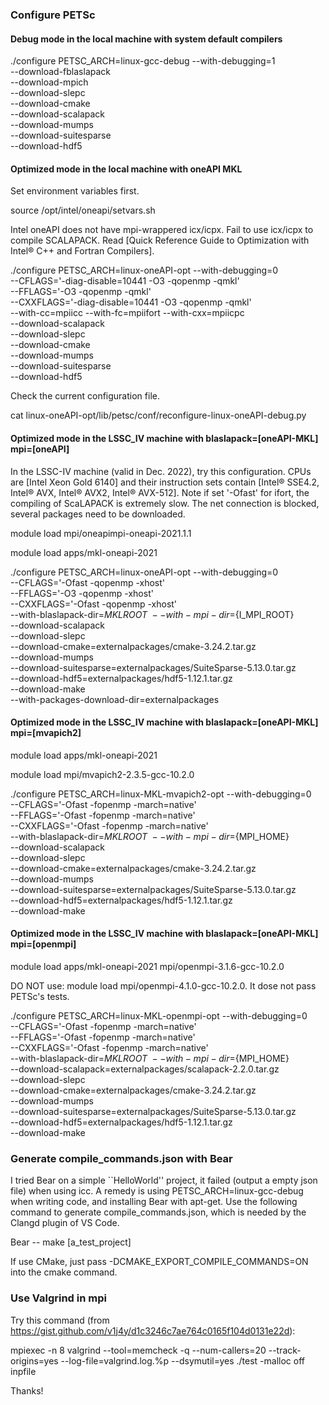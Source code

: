 ### Configure PETSc

#### Debug mode in the local machine with system default compilers
./configure PETSC_ARCH=linux-gcc-debug --with-debugging=1 \
--download-fblaslapack \
--download-mpich  \
--download-slepc \
--download-cmake \
--download-scalapack \
--download-mumps \
--download-suitesparse \
--download-hdf5


#### Optimized mode in the local machine with oneAPI MKL
Set environment variables first.

source /opt/intel/oneapi/setvars.sh

Intel oneAPI does not have mpi-wrappered icx/icpx. Fail to use icx/icpx to compile SCALAPACK.
Read [Quick Reference Guide to Optimization with Intel® C++ and Fortran Compilers].

./configure PETSC_ARCH=linux-oneAPI-opt --with-debugging=0 \
--CFLAGS='-diag-disable=10441 -O3 -qopenmp -qmkl' \
--FFLAGS='-O3 -qopenmp -qmkl' \
--CXXFLAGS='-diag-disable=10441 -O3 -qopenmp -qmkl' \
--with-cc=mpiicc --with-fc=mpiifort --with-cxx=mpiicpc \
--download-scalapack \
--download-slepc \
--download-cmake \
--download-mumps \
--download-suitesparse \
--download-hdf5

Check the current configuration file.

cat linux-oneAPI-opt/lib/petsc/conf/reconfigure-linux-oneAPI-debug.py 

#### Optimized mode in the LSSC_IV machine with blaslapack=[oneAPI-MKL] mpi=[oneAPI]
In the LSSC-IV machine (valid in Dec. 2022), try this configuration. 
CPUs are [Intel Xeon Gold 6140] and their instruction sets contain [Intel® SSE4.2, Intel® AVX, Intel® AVX2, Intel® AVX-512].
Note if set '-Ofast' for ifort, the compiling of ScaLAPACK is extremely slow.
The net connection is blocked, several packages need to be downloaded.

module load mpi/oneapimpi-oneapi-2021.1.1

module load apps/mkl-oneapi-2021

./configure PETSC_ARCH=linux-oneAPI-opt --with-debugging=0 \
--CFLAGS='-Ofast -qopenmp -xhost' \
--FFLAGS='-O3 -qopenmp -xhost' \
--CXXFLAGS='-Ofast -qopenmp -xhost' \
--with-blaslapack-dir=${MKLROOT} \
--with-mpi-dir=${I_MPI_ROOT} \
--download-scalapack \
--download-slepc \
--download-cmake=externalpackages/cmake-3.24.2.tar.gz \
--download-mumps \
--download-suitesparse=externalpackages/SuiteSparse-5.13.0.tar.gz \
--download-hdf5=externalpackages/hdf5-1.12.1.tar.gz \
--download-make \
--with-packages-download-dir=externalpackages

#### Optimized mode in the LSSC_IV machine with blaslapack=[oneAPI-MKL] mpi=[mvapich2]

module load apps/mkl-oneapi-2021

module load mpi/mvapich2-2.3.5-gcc-10.2.0

./configure PETSC_ARCH=linux-MKL-mvapich2-opt --with-debugging=0 \
--CFLAGS='-Ofast -fopenmp -march=native' \
--FFLAGS='-Ofast -fopenmp -march=native' \
--CXXFLAGS='-Ofast -fopenmp -march=native' \
--with-blaslapack-dir=${MKLROOT} \
--with-mpi-dir=${MPI_HOME} \
--download-scalapack \
--download-slepc \
--download-cmake=externalpackages/cmake-3.24.2.tar.gz \
--download-mumps \
--download-suitesparse=externalpackages/SuiteSparse-5.13.0.tar.gz \
--download-hdf5=externalpackages/hdf5-1.12.1.tar.gz \
--download-make 

#### Optimized mode in the LSSC_IV machine with blaslapack=[oneAPI-MKL] mpi=[openmpi]

module load apps/mkl-oneapi-2021 mpi/openmpi-3.1.6-gcc-10.2.0

DO NOT use: module load mpi/openmpi-4.1.0-gcc-10.2.0. It dose not pass PETSc's tests.

./configure PETSC_ARCH=linux-MKL-openmpi-opt --with-debugging=0 \
--CFLAGS='-Ofast -fopenmp -march=native' \
--FFLAGS='-Ofast -fopenmp -march=native' \
--CXXFLAGS='-Ofast -fopenmp -march=native' \
--with-blaslapack-dir=${MKLROOT} \
--with-mpi-dir=${MPI_HOME} \
--download-scalapack=externalpackages/scalapack-2.2.0.tar.gz \
--download-slepc \
--download-cmake=externalpackages/cmake-3.24.2.tar.gz \
--download-mumps \
--download-suitesparse=externalpackages/SuiteSparse-5.13.0.tar.gz \
--download-hdf5=externalpackages/hdf5-1.12.1.tar.gz \
--download-make 

### Generate compile_commands.json with Bear
I tried Bear on a simple ``HelloWorld'' project, it failed (output a empty json file) when using icc.
A remedy is using PETSC_ARCH=linux-gcc-debug when writing code, and installing Bear with apt-get.
Use the following command to generate compile_commands.json, which is needed by the Clangd plugin of VS Code. 

Bear -- make [a_test_project]

If use CMake, just pass -DCMAKE_EXPORT_COMPILE_COMMANDS=ON into the cmake command.

### Use Valgrind in mpi
Try this command (from https://gist.github.com/v1j4y/d1c3246c7ae764c0165f104d0131e22d):

mpiexec -n 8 valgrind --tool=memcheck -q --num-callers=20 --track-origins=yes --log-file=valgrind.log.%p --dsymutil=yes ./test -malloc off inpfile

Thanks!
